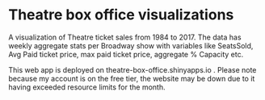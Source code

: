 # Theatre box office visualizations
A visualization of Theatre ticket sales from 1984 to 2017. The data has weekly aggregate stats per Broadway show with variables like SeatsSold, Avg Paid ticket price, max paid ticket price, aggregate % Capacity etc. 

This web app is deployed on theatre-box-office.shinyapps.io . Please note because my account is on the free tier, the website may be down due to it having exceeded resource limits for the month.  

